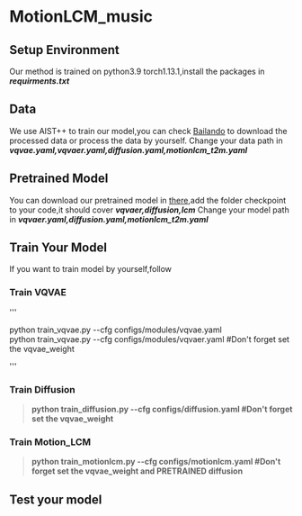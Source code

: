 # MotionLCM_music
## Setup Environment
Our method is trained on python3.9 torch1.13.1,install the packages in ***requirments.txt***
## Data
We use AIST++ to train our model,you can check [Bailando](https://github.com/lisiyao21/Bailando/) to download the processed data or process the data by yourself.
Change your data path in ***vqvae.yaml,vqvaer.yaml,diffusion.yaml,motionlcm_t2m.yaml***
## Pretrained Model
You can download our pretrained model in [there](https://drive.google.com/drive/folders/1DSqEPUpxGRkHavLwYknPFnzGtja97qWY?usp=sharing),add the folder checkpoint to your code,it should cover ***vqvaer,diffusion,lcm***
Change your model path in ***vqvaer.yaml,diffusion.yaml,motionlcm_t2m.yaml***
## Train Your Model
If you want to train model by yourself,follow
### Train VQVAE
'''

python train_vqvae.py --cfg configs/modules/vqvae.yaml<br>
python train_vqvae.py --cfg configs/modules/vqvaer.yaml #Don't forget set the vqvae_weight

'''
### Train Diffusion
> **python train_diffusion.py --cfg configs/diffusion.yaml  #Don't forget set the vqvae_weight**
### Train Motion_LCM
> **python train_motionlcm.py --cfg configs/motionlcm.yaml #Don't forget set the vqvae_weight and PRETRAINED diffusion**
## Test your model
